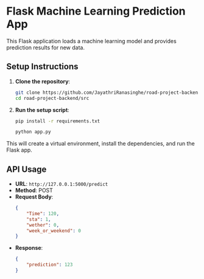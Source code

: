 # Flask Machine Learning Prediction App

This Flask application loads a machine learning model and provides prediction results for new data.

## Setup Instructions

1. **Clone the repository**:
    ```bash
    git clone https://github.com/JayathriRanasinghe/road-project-backend.git
    cd road-project-backend/src
    ```

2. **Run the setup script**:
    ```bash
    pip install -r requirements.txt
    ```

    ```bash
    python app.py
    ```

This will create a virtual environment, install the dependencies, and run the Flask app.

## API Usage

- **URL**: `http://127.0.0.1:5000/predict`
- **Method**: POST
- **Request Body**:
    ```json
    {
        "Time": 120,
        "sta": 1,
        "wether": 0,
        "week_or_weekend": 0
    }
    ```
- **Response**:
    ```json
    {
        "prediction": 123
    }
    ```

